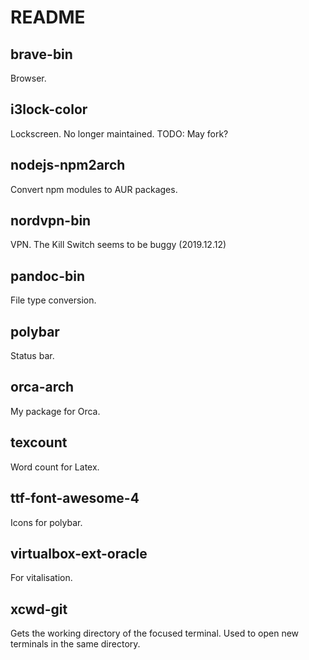 # README

## brave-bin
Browser.

## i3lock-color
Lockscreen. No longer maintained.
TODO: May fork?

## nodejs-npm2arch
Convert npm modules to AUR packages.

## nordvpn-bin
VPN. The Kill Switch seems to be buggy (2019.12.12)

## pandoc-bin
File type conversion.

## polybar
Status bar.

## orca-arch
My package for Orca.

## texcount
Word count for Latex.

## ttf-font-awesome-4
Icons for polybar.

## virtualbox-ext-oracle
For vitalisation.

## xcwd-git
Gets the working directory of the focused terminal. Used to open new terminals 
in the same directory.
